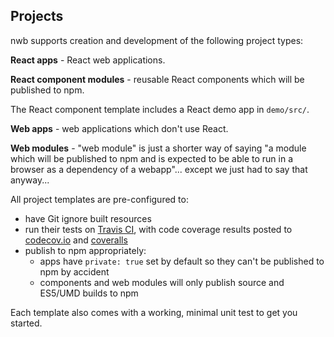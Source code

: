 ## Projects

nwb supports creation and development of the following project types:

**React apps** - React web applications.

**React component modules** - reusable React components which will be published to npm.

The React component template includes a React demo app in `demo/src/`.

**Web apps** - web applications which don't use React.

**Web modules** - "web module" is just a shorter way of saying "a module which will be published to npm and is expected to be able to run in a browser as a dependency of a webapp"... except we just had to say that anyway...

All project templates are pre-configured to:

- have Git ignore built resources
- run their tests on [Travis CI](https://travis-ci.org/), with code coverage results posted to [codecov.io](https://codecov.io/) and [coveralls](https://coveralls.io)
- publish to npm appropriately:
  - apps have `private: true` set by default so they can't be published to npm by accident
  - components and web modules will only publish source and ES5/UMD builds to npm

Each template also comes with a working, minimal unit test to get you started.
